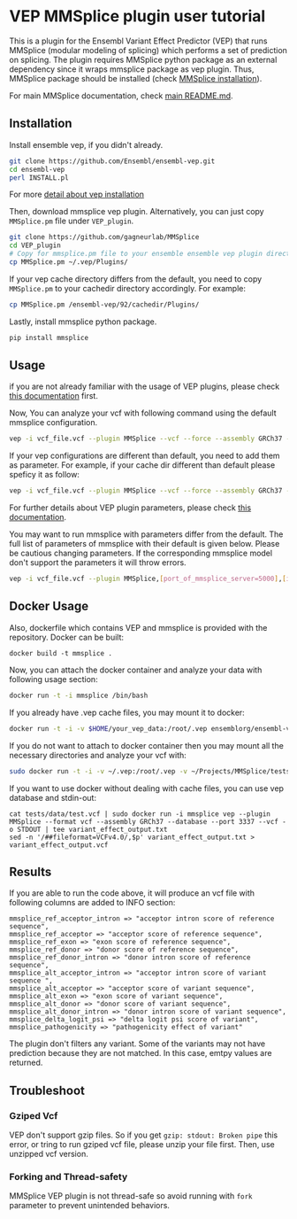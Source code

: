 # VEP MMSplice plugin user tutorial

 This is a plugin for the Ensembl Variant Effect Predictor (VEP) that runs MMSplice (modular modeling of splicing) which performs a set of prediction on splicing. The plugin requires MMSplice python package as an external dependency since it wraps mmsplice package as vep plugin. Thus, MMSplice package should be installed (check [MMSplice installation](../README.md)).

For main MMSplice documentation, check [main README.md](../README.md).

## Installation

Install ensemble vep, if you didn't already.

```bash
git clone https://github.com/Ensembl/ensembl-vep.git
cd ensembl-vep
perl INSTALL.pl
```

For more [detail about vep installation](https://github.com/Ensembl/ensembl-vep)

Then, download mmsplice vep plugin. Alternatively, you can just copy `MMSplice.pm` file under `VEP_plugin`.

```bash
git clone https://github.com/gagneurlab/MMSplice
cd VEP_plugin
# Copy for mmsplice.pm file to your ensemble ensemble vep plugin directory.
cp MMSplice.pm ~/.vep/Plugins/
```

If your vep cache directory differs from the default, you need to copy `MMSplice.pm` to your cachedir directory accordingly. For example:
```bash
cp MMSplice.pm /ensembl-vep/92/cachedir/Plugins/
```

Lastly, install mmsplice python package.
```bash
pip install mmsplice
```

## Usage

if you are not already familiar with the usage of VEP plugins, please check [this documentation](https://www.ensembl.org/info/docs/tools/vep/script/vep_plugins.html) first.

Now, You can analyze your vcf with following command using the default mmsplice configuration.

```bash
vep -i vcf_file.vcf --plugin MMSplice --vcf --force --assembly GRCh37 --cache --port 3337
```

If your vep configurations are different than default, you need to add them as parameter.
For example, if your cache dir different than default please speficy it as follow:

```bash
vep -i vcf_file.vcf --plugin MMSplice --vcf --force --assembly GRCh37 --port 3337 --cache --dir /ensembl-vep/92/cachedir/
```

For further details about VEP plugin parameters, please check [this documentation](https://www.ensembl.org/info/docs/tools/vep/script/vep_options.html#opt_plugin).

You may want to run mmsplice with parameters differ from the default. The full list of parameters of mmsplice with their default is given below.
Please be cautious changing parameters. If the corresponding mmsplice model don't support the parameters it will throw errors.

```bash
vep -i vcf_file.vcf --plugin MMSplice,[port_of_mmsplice_server=5000],[intronl_len=100],[intronr_len=80],[exon_cut_l=0],[exon_cut_r=0],[acceptor_intron_cut=6],[donor_intron_cut=3],[acceptor_intron_len=20],[acceptor_exon_len=3],[donor_exon_len=3],[donor_intron_len=6],[acceptor_intronM],[acceptorModelFile],[exonModelFile],[donorModelFile],[donor_intronModelFile]
```

## Docker Usage

Also, dockerfile which contains VEP and mmsplice is provided with the repository. Docker can be built:
```
docker build -t mmsplice .
```

Now, you can attach the docker container and analyze your data with following usage section:

```bash
docker run -t -i mmsplice /bin/bash
```

If you already have .vep cache files, you may mount it to docker:
```bash
docker run -t -i -v $HOME/your_vep_data:/root/.vep ensemblorg/ensembl-vep /bin/bash

```

If you do not want to attach to docker container then you may mount all the necessary directories and analyze your vcf with:
```bash
sudo docker run -t -i -v ~/.vep:/root/.vep -v ~/Projects/MMSplice/tests/data:/data -v ~/Desktop/outputs:/opt/vep/src/ensembl-vep/outputs mmsplice vep -i /data/test.vcf --plugin MMSplice --vcf --force --assembly GRCh37 --cache --port 3337 -o outputs/results.txt
```

If you want to use docker without dealing with cache files, you can use vep database and stdin-out:
```
cat tests/data/test.vcf | sudo docker run -i mmsplice vep --plugin MMSplice --format vcf --assembly GRCh37 --database --port 3337 --vcf -o STDOUT | tee variant_effect_output.txt
sed -n '/##fileformat=VCFv4.0/,$p' variant_effect_output.txt > variant_effect_output.vcf
```

## Results

If you are able to run the code above, it will produce an vcf file with following columns are added to INFO section:

```
mmsplice_ref_acceptor_intron => "acceptor intron score of reference sequence",
mmsplice_ref_acceptor => "acceptor score of reference sequence",
mmsplice_ref_exon => "exon score of reference sequence",
mmsplice_ref_donor => "donor score of reference sequence",
mmsplice_ref_donor_intron => "donor intron score of reference sequence",
mmsplice_alt_acceptor_intron => "acceptor intron score of variant sequence ",
mmsplice_alt_acceptor => "acceptor score of variant sequence",
mmsplice_alt_exon => "exon score of variant sequence",
mmsplice_alt_donor => "donor score of variant sequence",
mmsplice_alt_donor_intron => "donor intron score of variant sequence",
mmsplice_delta_logit_psi => "delta logit psi score of variant",
mmsplice_pathogenicity => "pathogenicity effect of variant"
```

The plugin don't filters any variant. Some of the variants may not have prediction because they are not matched. In this case, emtpy values are returned.

## Troubleshoot

### Gziped Vcf

VEP don't support gzip files. So if you get `gzip: stdout: Broken pipe` this error, or tring to run gziped vcf file, please unzip your file first. Then, use unzipped vcf version.

### Forking and Thread-safety

MMSplice VEP plugin is not thread-safe so avoid running with `fork` parameter to prevent unintended behaviors.

